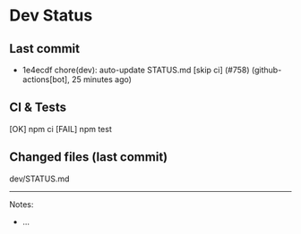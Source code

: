 # Dev Status

## Last commit
- 1e4ecdf chore(dev): auto-update STATUS.md [skip ci] (#758) (github-actions[bot], 25 minutes ago)
## CI & Tests
[OK] npm ci
[FAIL] npm test

## Changed files (last commit)
dev/STATUS.md

---
Notes:
- ...

